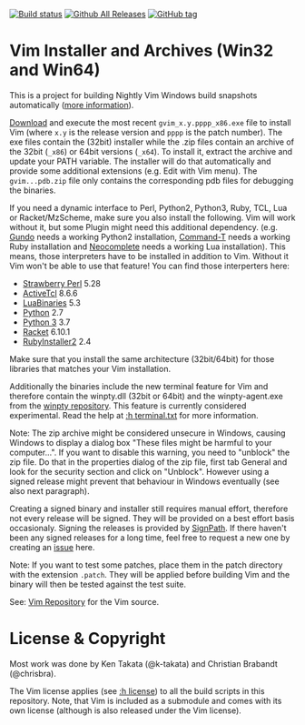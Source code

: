[![Build status](https://ci.appveyor.com/api/projects/status/0x8kevh62dkdt7mu?svg=true)](https://ci.appveyor.com/project/chrisbra/vim-win32-installer)
[![Github All Releases](https://img.shields.io/github/downloads/vim/vim-win32-installer/total.svg?maxAge=2592000)](https://github.com/vim/vim-win32-installer)
[![GitHub tag](https://img.shields.io/github/tag/vim/vim-win32-installer.svg?maxAge=2592000)](https://github.com/vim/vim-win32-installer)


# Vim Installer and Archives (Win32 and Win64)

This is a project for building Nightly Vim Windows build snapshots
automatically ([more information](http://vim.fandom.com/wiki/Where_to_download_Vim)).

[Download](https://github.com/vim/vim-win32-installer/releases) and execute the
most recent `gvim_x.y.pppp_x86.exe` file to install Vim (where `x.y` is the
release version and `pppp` is the patch number). The exe files contain the
(32bit) installer while the .zip files contain an archive of the 32bit (`_x86`)
or 64bit versions (`_x64`). To install it, extract the archive and update your
PATH variable. The installer will do that automatically and provide some
additional extensions (e.g. Edit with Vim menu).
The `gvim...pdb.zip` file only contains the corresponding pdb files for debugging the binaries.

If you need a dynamic interface to Perl, Python2, Python3, Ruby, TCL, Lua or
Racket/MzScheme, make sure you also install the following. Vim will work
without it, but some Plugin might need this additional dependency. (e.g.
[Gundo](https://github.com/sjl/gundo.vim) needs a working Python2 installation,
[Command-T](https://github.com/wincent/command-t) needs a working Ruby
installation and [Neocomplete](https://github.com/Shougo/neocomplete.vim) needs
a working Lua installation). This means, those interpreters have to be
installed in addition to Vim. Without it Vim won't be able to use that feature!
You can find those interperters here:

* [Strawberry Perl](http://strawberryperl.com/) 5.28
* [ActiveTcl](http://www.activestate.com/activetcl/downloads) 8.6.6
* [LuaBinaries](http://luabinaries.sourceforge.net/download.html) 5.3
* [Python](https://www.python.org/downloads/) 2.7
* [Python 3](https://www.python.org/downloads/) 3.7
* [Racket](https://download.racket-lang.org/) 6.10.1
* [RubyInstaller2](http://rubyinstaller.org/downloads/) 2.4

Make sure that you install the same architecture (32bit/64bit) for those
libraries that matches your Vim installation.

Additionally the binaries include the new terminal feature for Vim and
therefore contain the winpty.dll (32bit or 64bit) and the winpty-agent.exe from
the [winpty repository](https://github.com/rprichard/winpty). This feature is
currently considered experimental. Read the help at [:h
terminal.txt](http://vimhelp.appspot.com/terminal.txt.html) for more
information.

Note: The zip archive might be considered unsecure in Windows, causing Windows
to display a dialog box "These files might be harmful to your computer...". If
you want to disable this warning, you need to "unblock" the zip file. Do that
in the properties dialog of the zip file, first tab General and look for the
security section and click on "Unblock". However using a signed release might
prevent that behaviour in Windows eventually (see also next paragraph).

Creating a signed binary and installer still requires manual effort, therefore
not every release will be signed. They will be provided on a best effort basis
occasionaly. Signing the releases is provided by
[SignPath](https://about.signpath.io/). If there haven't been any signed
releases for a long time, feel free to request a new one by creating an
[issue](https://github.com/vim/vim-win32-installer/issues) here.

Note: If you want to test some patches, place them in the patch directory with
the extension `.patch`. They will be applied before building Vim and the binary
will then be tested against the test suite.

See: [Vim Repository](https://github.com/vim/vim) for the Vim source.

# License & Copyright

Most work was done by Ken Takata (@k-takata) and Christian Brabandt (@chrisbra).

The Vim license applies (see [:h license](http://vimhelp.appspot.com/uganda.txt.html#license)) to all the build scripts in this repository.
Note, that Vim is included as a submodule and comes with its own license (although is also released under the Vim license).
